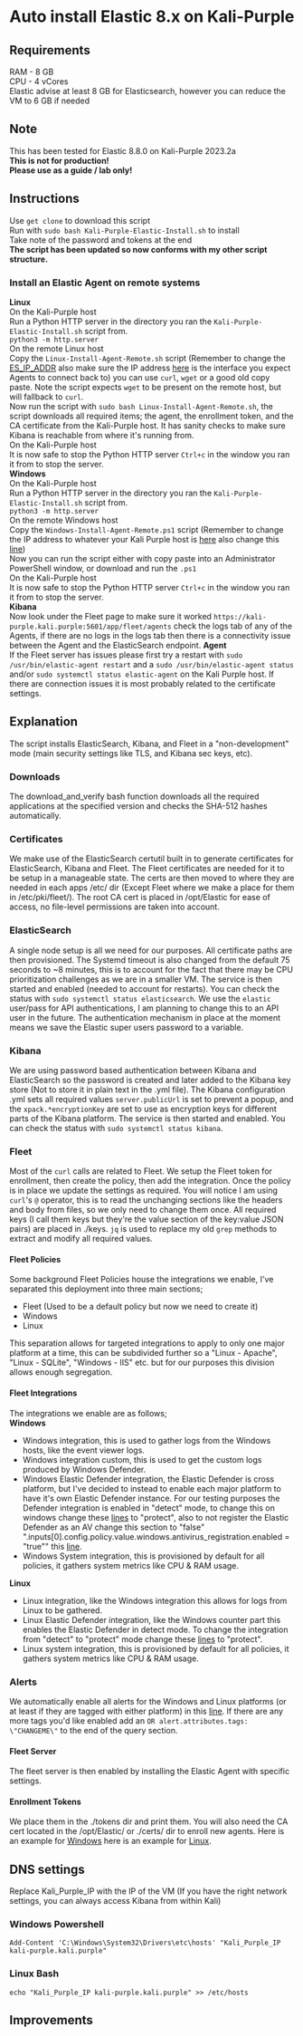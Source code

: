 # Auto install Elastic 8.x on Kali-Purple  

## Requirements  
RAM - 8 GB  
CPU - 4 vCores  
Elastic advise at least 8 GB for Elasticsearch, however you can reduce the VM to 6 GB if needed  

## Note  
This has been tested for Elastic 8.8.0 on Kali-Purple 2023.2a  
**This is not for production!**  
**Please use as a guide / lab only!**

## Instructions  
Use `get clone` to download this script  
Run with `sudo bash Kali-Purple-Elastic-Install.sh` to install  
Take note of the password and tokens at the end  
**The script has been updated so now conforms with my other script structure.**  
### Install an Elastic Agent on remote systems  
**Linux**  
On the Kali-Purple host  
Run a Python HTTP server in the directory you ran the `Kali-Purple-Elastic-Install.sh` script from.  
`python3 -m http.server`  
On the remote Linux host  
Copy the `Linux-Install-Agent-Remote.sh` script (Remember to change the [ES_IP_ADDR](https://github.com/ScioShield/Kali-Purple-Elastic-Install/blob/151df3a1bba02f26b6255df120feb150a676b367/Linux-Install-Agent-Remote.sh#LL6C33-L6C33) also make sure the IP address [here](https://github.com/ScioShield/Kali-Purple-Elastic-Install/blob/964dca56b653c50a8b71ae5bcaf9e41370144e4e/Kali-Purple-Elastic-Install.sh#L24) is the interface you expect Agents to connect back to) you can use `curl`, `wget` or a good old copy paste. Note the script expects `wget` to be present on the remote host, but will fallback to `curl`.  
Now run the script with `sudo bash Linux-Install-Agent-Remote.sh`, the script downloads all required items; the agent, the enrollment token, and the CA certificate from the Kali-Purple host. It has sanity checks to make sure Kibana is reachable from where it's running from.  
On the Kali-Purple host  
It is now safe to stop the Python HTTP server `Ctrl+c` in the window you ran it from to stop the server.  
**Windows**  
On the Kali-Purple host  
Run a Python HTTP server in the directory you ran the `Kali-Purple-Elastic-Install.sh` script from.  
`python3 -m http.server`  
On the remote Windows host  
Copy the `Windows-Install-Agent-Remote.ps1` script (Remember to change the IP address to whatever your Kali Purple host is [here](https://github.com/ScioShield/Kali-Purple-Elastic-Install/blob/964dca56b653c50a8b71ae5bcaf9e41370144e4e/Linux-Install-Agent-Remote.ps1#L5) also change this [line](https://github.com/ScioShield/Kali-Purple-Elastic-Install/blob/964dca56b653c50a8b71ae5bcaf9e41370144e4e/Kali-Purple-Elastic-Install.sh#L24))  
Now you can run the script either with copy paste into an Administrator PowerShell window, or download and run the `.ps1`  
On the Kali-Purple host  
It is now safe to stop the Python HTTP server `Ctrl+c` in the window you ran it from to stop the server.  
**Kibana**  
Now look under the Fleet page to make sure it worked `https://kali-purple.kali.purple:5601/app/fleet/agents` check the logs tab of any of the Agents, if there are no logs in the logs tab then there is a connectivity issue between the Agent and the ElasticSearch endpoint. 
**Agent**  
If the Fleet server has issues please first try a restart with `sudo /usr/bin/elastic-agent restart` and a `sudo /usr/bin/elastic-agent status` and/or `sudo systemctl status elastic-agent` on the Kali Purple host. If there are connection issues it is most probably related to the certificate settings.  

## Explanation
The script installs ElasticSearch, Kibana, and Fleet in a "non-development" mode (main security settings like TLS, and Kibana sec keys, etc).  
### Downloads
The download_and_verify bash function downloads all the required applications at the specified version and checks the SHA-512 hashes automatically.  
### Certificates
We make use of the ElasticSearch certutil built in to generate certificates for ElasticSearch, Kibana and Fleet. The Fleet certificates are needed for it to be setup in a manageable state. The certs are then moved to where they are needed in each apps /etc/ dir (Except Fleet where we make a place for them in /etc/pki/fleet/). The root CA cert is placed in /opt/Elastic for ease of access, no file-level permissions are taken into account.  
### ElasticSearch
A single node setup is all we need for our purposes. All certificate paths are then provisioned. The Systemd timeout is also changed from the default 75 seconds to ~8 minutes, this is to account for the fact that there may be CPU prioritization challenges as we are in a smaller VM. The service is then started and enabled (needed to account for restarts). You can check the status with `sudo systemctl status elasticsearch`. We use the `elastic` user/pass for API authentications, I am planning to change this to an API user in the future. The authentication mechanism in place at the moment means we save the Elastic super users password to a variable.  
### Kibana
We are using password based authentication between Kibana and ElasticSearch so the password is created and later added to the Kibana key store (Not to store it in plain text in the .yml file). The Kibana configuration .yml sets all required values `server.publicUrl` is set to prevent a popup, and the `xpack.*encryptionKey` are set to use as encryption keys for different parts of the Kibana platform. The service is then started and enabled. You can check the status with `sudo systemctl status kibana`.  
### Fleet
Most of the `curl` calls are related to Fleet. We setup the Fleet token for enrollment, then create the policy, then add the integration. Once the policy is in place we update the settings as required. You will notice I am using `curl`'s `@` operator, this is to read the unchanging sections like the headers and body from files, so we only need to change them once. All required keys (I call them keys but they're the value section of the key:value JSON pairs) are placed in ./keys. `jq` is used to replace my old `grep` methods to extract and modify all required values.  
#### Fleet Policies
Some background Fleet Policies house the integrations we enable, I've separated this deployment into three main sections; 
- Fleet (Used to be a default policy but now we need to create it)  
- Windows  
- Linux  

This separation allows for targeted integrations to apply to only one major platform at a time, this can be subdivided further so a "Linux - Apache", "Linux - SQLite", "Windows - IIS" etc. but for our purposes this division allows enough segregation.  
#### Fleet Integrations
The integrations we enable are as follows;  
**Windows**  
- Windows integration, this is used to gather logs from the Windows hosts, like the event viewer logs.  
- Windows integration custom, this is used to get the custom logs produced by Windows Defender.  
- Windows Elastic Defender integration, the Elastic Defender is cross platform, but I've decided to instead to enable each major platform to have it's own Elastic Defender instance. For our testing purposes the Defender integration is enabled in "detect" mode, to change this on windows change these [lines](https://github.com/ScioShield/Kali-Purple-Elastic-Install/blob/9e2428cb451c329994051df593c8859fcb913b53/Kali-Purple-Elastic-Install.sh#LL288C1-L288C1) to "protect", also to not register the Elastic Defender as an AV change this section to "false" ".inputs[0].config.policy.value.windows.antivirus_registration.enabled = "true"" this [line](https://github.com/ScioShield/Kali-Purple-Elastic-Install/blob/9e2428cb451c329994051df593c8859fcb913b53/Kali-Purple-Elastic-Install.sh#L291).  
- Windows System integration, this is provisioned by default for all policies, it gathers system metrics like CPU & RAM usage.  

**Linux**  
- Linux integration, like the Windows integration this allows for logs from Linux to be gathered.  
- Linux Elastic Defender integration, like the Windows counter part this enables the Elastic Defender in detect mode. To change the integration from "detect" to "protect" mode change these [lines](https://github.com/ScioShield/Kali-Purple-Elastic-Install/blob/9e2428cb451c329994051df593c8859fcb913b53/Kali-Purple-Elastic-Install.sh#L325) to "protect".  
- Linux system integration, this is provisioned by default for all policies, it gathers system metrics like CPU & RAM usage.  
### Alerts
We automatically enable all alerts for the Windows and Linux platforms (or at least if they are tagged with either platform) in this [line](https://github.com/ScioShield/Kali-Purple-Elastic-Install/blob/9e2428cb451c329994051df593c8859fcb913b53/Kali-Purple-Elastic-Install.sh#L336). If there are any more tags you'd like enabled add an `OR alert.attributes.tags: \"CHANGEME\"` to the end of the query section.
#### Fleet Server
The fleet server is then enabled by installing the Elastic Agent with specific settings.
#### Enrollment Tokens
We place them in the ./tokens dir and print them. You will also need the CA cert located in the /opt/Elastic/ or ./certs/ dir to enroll new agents. Here is an example for [Windows](https://github.com/ScioShield/AtomicFireFly/blob/2ecbd6d6ee7754539ac2419af1a557e14a51c8ec/AWBootstrap.ps1#L16) here is an example for [Linux](https://github.com/ScioShield/AtomicFireFly/blob/2ecbd6d6ee7754539ac2419af1a557e14a51c8ec/ALBootstrap.sh#L16).  


## DNS settings  
Replace Kali_Purple_IP with the IP of the VM (If you have the right network settings, you can always access Kibana from within Kali)  
### Windows Powershell  
`Add-Content 'C:\Windows\System32\Drivers\etc\hosts' "Kali_Purple_IP kali-purple.kali.purple"`  
### Linux Bash  
`echo "Kali_Purple_IP kali-purple.kali.purple" >> /etc/hosts`  

## Improvements  
